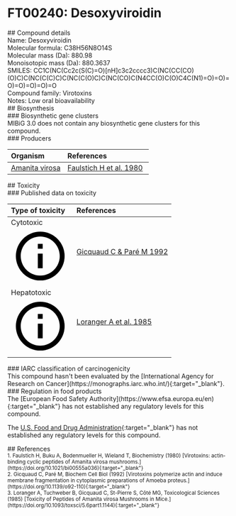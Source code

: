 
# FT00240: Desoxyviroidin
<div class="molecule_image" style="float:left">
<img data-smiles= CC1NC(=O)C2C(O)C(O)CN2C(=O)C(CO)NC(=O)C(C(C)O)NC(=O)C(C(C)C)NC(=O)C(CC(C)(O)CO)NC(=O)C(CC2=C(S(C)=O)NC3=C2C=CC=C3)NC1=O data-smiles-options="{ 'width': 350, 'height': 350 }" />
</div>
## Compound details
<div style="overflow:hidden">
Name: Desoxyviroidin<br>
Molecular formula: C38H56N8O14S<br>
Molecular mass (Da): 880.98<br>
Monoisotopic mass (Da): 880.3637<br>
<div class="break_all">
SMILES: CC1C(NC(Cc2c(S(C)=O)[nH]c3c2cccc3)C(NC(CC(CO)(O)C)C(NC(C(C)C)C(NC(C(O)C)C(NC(CO)C(N4CC(O)C(O)C4C(N1)=O)=O)=O)=O)=O)=O)=O<br>
</div>
    Compound family: Virotoxins<br>
Notes: Low oral bioavailability<br>
</div>

<div markdown="block" class="section">
## Biosynthesis
<div markdown="block" class="subsection">
### Biosynthetic gene clusters
<div markdown="block" class="indented_block">
MIBiG 3.0 does not contain any biosynthetic gene clusters for this compound.
</div>
</div>

<div markdown="block" class="subsection">
### Producers
<table>
<thead>
<tr>
<th style="text-align: left;" role="columnheader" width="40%" data-sort-default>Organism</th>
<th style="text-align: left;" role="columnheader" width="60%">References</th>
</tr>
</thead>
        <tr>
        <td style="text-align: left;"><a href="https://www.ncbi.nlm.nih.gov/Taxonomy/Browser/wwwtax.cgi?mode=Info&id=78357" target="_blank">Amanita virosa</a></td>
        <td style="text-align: left;"><a href="#REF00430">Faulstich H et al. 1980</a></td>
        </tr>
</table>
</div>
</div>

<div markdown="block" class="section">
## Toxicity
<div markdown="block" class="subsection">
### Published data on toxicity
<table>
<thead>
<tr>
<th style="text-align: left;" role="columnheader" width="40%" data-sort-default>Type of toxicity</th>
<th style="text-align: left;" role="columnheader" width="60%">References</th>
</tr>
</thead>
<tbody>
<tr>
<td style="text-align: left;">Cytotoxic <span class="twemoji" title="Toxic to cells"><svg xmlns="http://www.w3.org/2000/svg" viewBox="0 0 24 24"><path d="M11 9h2V7h-2m1 13c-4.41 0-8-3.59-8-8s3.59-8 8-8 8 3.59 8 8-3.59 8-8 8m0-18A10 10 0 0 0 2 12a10 10 0 0 0 10 10 10 10 0 0 0 10-10A10 10 0 0 0 12 2m-1 15h2v-6h-2v6Z"></path></svg></span></td>
<td style="text-align: left;"><a href="#REF00424">Gicquaud C &amp; Paré M 1992</a></td>
</tr>
<tr>
<td style="text-align: left;">Hepatotoxic <span class="twemoji" title="Toxic to the liver"><svg xmlns="http://www.w3.org/2000/svg" viewBox="0 0 24 24"><path d="M11 9h2V7h-2m1 13c-4.41 0-8-3.59-8-8s3.59-8 8-8 8 3.59 8 8-3.59 8-8 8m0-18A10 10 0 0 0 2 12a10 10 0 0 0 10 10 10 10 0 0 0 10-10A10 10 0 0 0 12 2m-1 15h2v-6h-2v6Z"></path></svg></span></td>
<td style="text-align: left;"><a href="#REF00425">Loranger A et al. 1985</a></td>
</tr>
</tbody>
</table>
</div>

<div markdown="block" class="subsection">
### IARC classification of carcinogenicity
<div markdown="block" class="indented_block">
This compound hasn't been evaluated by the [International Agency for Research on Cancer](https://monographs.iarc.who.int/){:target="_blank"}.<br>
</div>
</div>

<div markdown="block" class="subsection">
### Regulation in food products
<div markdown="block" class="indented_block">
The [European Food Safety Authority](https://www.efsa.europa.eu/en){:target="_blank"} has not established any regulatory levels for this compound. <br>

The [U.S. Food and Drug Administration](https://www.fda.gov/){:target="_blank"} has not established any regulatory levels for this compound. <br>

</div>
</div>

</div>

<div markdown="block" class="section">
## References
<div markdown="block" style="font-size: smaller;">
<span id=REF00430>
1. Faulstich H, Buku A, Bodenmueller H, Wieland T, Biochemistry (1980) [Virotoxins: actin-binding cyclic peptides of Amanita virosa mushrooms.](https://doi.org/10.1021/bi00555a036){:target="_blank"}<br>
</span>

<span id=REF00424>
2. Gicquaud C, Paré M, Biochem Cell Biol (1992) [Virotoxins polymerize actin and induce membrane fragmentation in cytoplasmic preparations of Amoeba proteus.](https://doi.org/10.1139/o92-110){:target="_blank"}<br>
</span>

<span id=REF00425>
3. Loranger A, Tuchweber B, Gicquaud C, St-Pierre S, Côté MG, Toxicological Sciences (1985) [Toxicity of Peptides of Amanita virosa Mushrooms in Mice.](https://doi.org/10.1093/toxsci/5.6part1.1144){:target="_blank"}<br>
</span>

</div>
</div>

<script type="text/javascript" src="https://unpkg.com/smiles-drawer@2.0.1/dist/smiles-drawer.min.js"></script>
<script>
    SmiDrawer.apply();
</script>